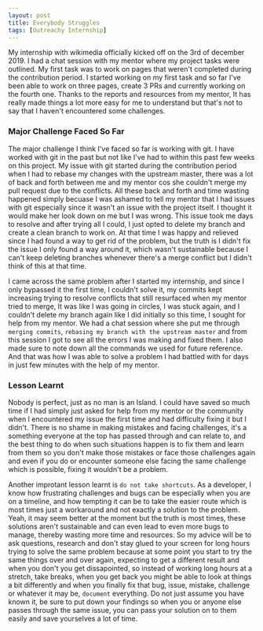 ```yaml
---
layout: post
title: Everybody Struggles
tags: [Outreachy Internship]
---
```



My internship with wikimedia officially kicked off on the 3rd of december 2019. I had a chat session with my mentor where my project tasks were outlined. My first task was to work on pages that weren't completed during the contribution period. I started working on my first task and so far I've been able to work on three pages, create 3 PRs and currently working on the fourth one. Thanks to the reports and resources from my mentor, It has really made things a lot more easy for me to understand but that's not to say that I haven't encountered some challenges.

### Major Challenge Faced So Far

The major challenge I think I've faced so far is working with git. I have worked with git in the past but not like I've had to within this past few weeks on this project. My issue with git started during the contribution period when I had to rebase my changes with the upstream master, there was a lot of back and forth between me and my mentor cos she couldn't merge my pull request due to the conflicts. All these back and forth and time wasting happened simply becuase I was ashamed to tell my mentor that I had issues with git especially since it wasn't an issue with the project itself. I thought it would make her look down on me but I was wrong.  This issue took me days to resolve and after trying all I could, I just opted to delete my branch and create a clean branch to work on. At that time I was happy and relieved since I had found a way to get rid of the problem, but the truth is I didn't fix the issue I only found a way around it, which wasn't sustainable because I can't keep deleting branches whenever there's a merge conflict but I didn't think of this at that time.

I came across the same problem after I started my internship, and since I only bypassed it the first time, I couldn't solve it, my commits kept increasing trying to resolve conflicts that still resurfaced when my mentor tried to merge, It was like I was going in circles, I was stuck again, and I couldn't delete my branch again like I did initially so this time, I sought for help from my mentor. We had a chat session where she put me through `merging commits`, `rebasing my branch with the upstream master` and from this session I got to see all the errors I was making and fixed them. I also made sure to note down all the commands we used for future reference. And that was how I was able to solve a problem I had battled with for days in just few minutes with the help of my mentor.

### Lesson Learnt

Nobody is perfect, just as no man is an Island. I could have saved so much time if I had simply just asked for help from my mentor or the community when I encountered my issue the first time and had difficulty fixing it but I didn't. There is no shame in making mistakes and facing challenges, it's a something everyone at the top has passed through and can relate to, and the best thing to do when such situations happen is to fix them and learn from them so you don't make those mistakes or face those challenges again and even if you do or encounter someone else facing the same challenge which is possible, fixing it wouldn't be a problem. 

Another improtant lesson learnt is `do not take shortcuts`. As a developer, I know how frustrating challenges and bugs can be especially when you are on a timeline, and how tempting it can be to take the easier route which is most times just a workaround and not exactly a solution to the problem. Yeah, it may seem better at the moment but the truth is most times, these solutions aren't sustainable and can even lead to even more bugs to manage, thereby wasting more time and resources. So my advice will be to ask questions, research and don't stay glued to your screen for long hours trying to solve the same problem because at some point you start to try the same things over and over again, expecting to get a different result and when you don't you get dissapointed, so instead of working long hours at a stretch, take breaks, when you get back you might be able to look at things a bit differently and when you finally fix that bug, issue, mistake, challenge or whatever it may be, `document` everything. Do not just assume you have known it, be sure to put down your findings so when you or anyone else passes through the same issue, you can pass your solution on to them easily and save yourselves a lot of time.
